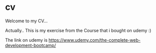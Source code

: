 # cv

Welcome to my CV...


Actually..  This is my exercise from the Course that i bought on udemy :)

The link on udemy is https://www.udemy.com/the-complete-web-development-bootcamp/
